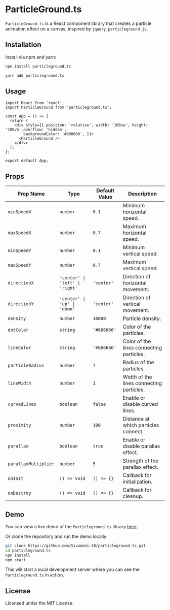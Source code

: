 # ParticleGround.ts

`ParticleGround.ts` is a React component library that creates a particle animation effect on a canvas, inspired by `jquery.particleground.js`.

## Installation

Install via npm and yarn:

```bash
npm install particleground.ts
```

```bash
yarn add particleground.ts
```

## Usage

```tsx
import React from 'react';
import ParticleGround from 'particleground.ts';

const App = () => {
  return (
    <div style={{ position: 'relative', width: '100vw', height: '100vh',overflow: 'hidden',
        backgroundColor: '#000000', }}>
      <ParticleGround />
    </div>
  );
};

export default App;
```

## Props

| Prop Name           | Type               | Default Value | Description |
|---------------------|--------------------|---------------|-------------|
| `minSpeedX`         | `number`           | `0.1`         | Minimum horizontal speed. |
| `maxSpeedX`         | `number`           | `0.7`         | Maximum horizontal speed. |
| `minSpeedY`         | `number`           | `0.1`         | Minimum vertical speed. |
| `maxSpeedY`         | `number`           | `0.7`         | Maximum vertical speed. |
| `directionX`        | `'center' \| 'left' \| 'right'` | `'center'`   | Direction of horizontal movement. |
| `directionY`        | `'center' \| 'up' \| 'down'`   | `'center'`   | Direction of vertical movement. |
| `density`           | `number`           | `10000`       | Particle density. |
| `dotColor`          | `string`           | `'#666666'`   | Color of the particles. |
| `lineColor`         | `string`           | `'#666666'`   | Color of the lines connecting particles. |
| `particleRadius`    | `number`           | `7`           | Radius of the particles. |
| `lineWidth`         | `number`           | `1`           | Width of the lines connecting particles. |
| `curvedLines`       | `boolean`          | `false`       | Enable or disable curved lines. |
| `proximity`         | `number`           | `100`         | Distance at which particles connect. |
| `parallax`          | `boolean`          | `true`        | Enable or disable parallax effect. |
| `parallaxMultiplier`| `number`           | `5`           | Strength of the parallax effect. |
| `onInit`            | `() => void`       | `() => {}`    | Callback for initialization. |
| `onDestroy`         | `() => void`       | `() => {}`    | Callback for cleanup. |

## Demo

You can view a live demo of the `Particleground.ts` library [here](https://your-demo-url.com).

Or clone the repository and run the demo locally:

```bash
git clone https://github.com/Sivamani-18/particleground.ts.git
cd particleground.ts
npm install
npm start
```

This will start a local development server where you can see the `Particleground.ts` in action.

## License

Licensed under the MIT License.

